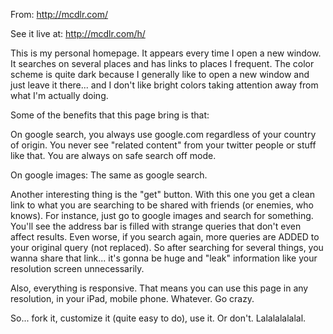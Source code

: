 From:
http://mcdlr.com/

See it live at:
http://mcdlr.com/h/

This is my personal homepage. It appears every time I open a new window. It searches on several places and has links to places I frequent. The color scheme is quite dark because I generally like to open a new window and just leave it there... and I don't like bright colors taking attention away from what I'm actually doing.

Some of the benefits that this page bring is that:

On google search, you always use google.com regardless of your country of origin. You never see "related content" from your twitter people or stuff like that. You are always on safe search off mode.

On google images: The same as google search.


Another interesting thing is the "get" button. With this one you get a clean link to what you are searching to be shared with friends (or enemies, who knows). For instance, just go to google images and search for something. You'll see the address bar is filled with strange queries that don't even affect results. Even worse, if you search again, more queries are ADDED to your original query (not replaced). So after searching for several things, you wanna share that link... it's gonna be huge and "leak" information like your resolution screen unnecessarily.

Also, everything is responsive. That means you can use this page in any resolution, in your iPad, mobile phone. Whatever. Go crazy.


So... fork it, customize it (quite easy to do), use it. Or don't. Lalalalalalal.
